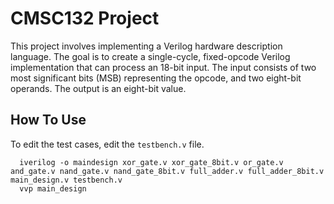 # CMSC132 Project

This project involves implementing a Verilog hardware description language. The goal is to create a single-cycle, fixed-opcode Verilog implementation that can process an 18-bit input. The input consists of two most significant bits (MSB) representing the opcode, and two eight-bit operands. The output is an eight-bit value.

## How To Use

To edit the test cases, edit the `testbench.v` file.

```
  iverilog -o maindesign xor_gate.v xor_gate_8bit.v or_gate.v and_gate.v nand_gate.v nand_gate_8bit.v full_adder.v full_adder_8bit.v main_design.v testbench.v
  vvp main_design
```

